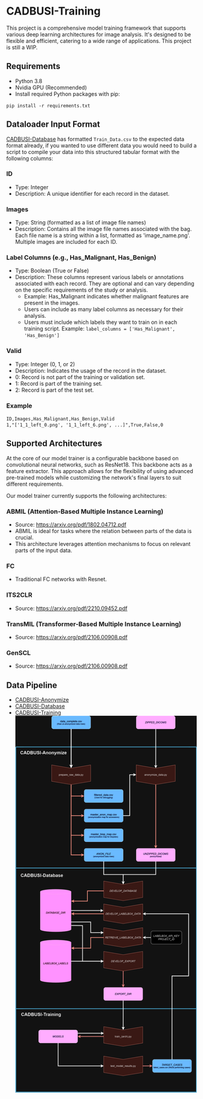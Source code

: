 # CADBUSI-Training

This project is a comprehensive model training framework that supports various deep learning architectures for image analysis. It's designed to be flexible and efficient, catering to a wide range of applications. This project is still a WIP.

## Requirements

- Python 3.8
- Nvidia GPU (Recommended)
- Install required Python packages with pip:

```
pip install -r requirements.txt
```


## Dataloader Input Format

[CADBUSI-Database](https://github.com/Poofy1/CADBUSI-Database) has formatted `Train_Data.csv` to the expected data format already, if you wanted to use different data you would need to build a script to compile your data into this structured tabular format with the following columns:
### ID
- Type: Integer
- Description: A unique identifier for each record in the dataset.
### Images
- Type: String (formatted as a list of image file names)
- Description: Contains all the image file names associated with the bag. Each file name is a string within a list, formatted as 'image_name.png'. Multiple images are included for each ID.
### Label Columns (e.g., Has_Malignant, Has_Benign)
- Type: Boolean (True or False)
- Description: These columns represent various labels or annotations associated with each record. They are optional and can vary depending on the specific requirements of the study or analysis.
    - Example: Has_Malignant indicates whether malignant features are present in the images.
    - Users can include as many label columns as necessary for their analysis.
    - Users must include which labels they want to train on in each training script. Example: `label_columns = ['Has_Malignant', 'Has_Benign']`
### Valid
- Type: Integer (0, 1, or 2)
- Description: Indicates the usage of the record in the dataset.
- 0: Record is not part of the training or validation set.
- 1: Record is part of the training set.
- 2: Record is part of the test set.

### Example
```
ID,Images,Has_Malignant,Has_Benign,Valid
1,"['1_1_left_0.png', '1_1_left_6.png', ...]",True,False,0
```

## Supported Architectures

At the core of our model trainer is a configurable backbone based on convolutional neural networks, such as ResNet18. This backbone acts as a feature extractor. This approach allows for the flexibility of using advanced pre-trained models while customizing the network's final layers to suit different requirements.

Our model trainer currently supports the following architectures:

### ABMIL (Attention-Based Multiple Instance Learning)

- Source: https://arxiv.org/pdf/1802.04712.pdf
- ABMIL is ideal for tasks where the relation between parts of the data is crucial.
- This architecture leverages attention mechanisms to focus on relevant parts of the input data.

### FC

- Traditional FC networks with Resnet.

### ITS2CLR

- Source: https://arxiv.org/pdf/2210.09452.pdf

### TransMIL (Transformer-Based Multiple Instance Learning)

- Source: https://arxiv.org/pdf/2106.00908.pdf

### GenSCL

- Source: https://arxiv.org/pdf/2106.00908.pdf


## Data Pipeline
- [CADBUSI-Anonymize](https://github.com/Poofy1/CADBUSI-Anonymize)
- [CADBUSI-Database](https://github.com/Poofy1/CADBUSI-Database)
- [CADBUSI-Training](https://github.com/Poofy1/CADBUSI-Training)
![CASBUSI Pipeline](https://raw.githubusercontent.com/Poofy1/CADBUSI-Database/main/pipeline/CADBUSI-Pipeline.png)
